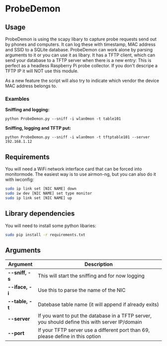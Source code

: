 # ProbeDemon
## Usage
ProbeDemon is using the scapy libary to capture probe requests send out by phones and computers. It can log these with timestamp, MAC address and SSID to a SQLite database. ProbeDemon can work alone by parsing arguments to it or you can use it as libary. It has a TFTP client, which can send your database to a TFTP server when there is a new entry: This is perfect as a headless Raspberry Pi probe collector. If you don't descripe a TFTP IP it will NOT use this module. 

As a new feature the script will also try to indicate which vendor the device MAC address belongs to. 

### Exambles
**Sniffing and logging:**  
```
python ProbeDemon.py --sniff -i wlan0mon -t table101  
```
**Sniffing, logging and TFTP put:**  
```
python ProbeDemon.py --sniff -i wlan0mon -t tftptable101 --server 192.168.1.12   
```

## Requirements
You will need a WiFi network interface card that can be forced into monitormode. The easiest way is to use airmon-ng, but you can also do it with iwconfig:  
```bash
sudo ip link set [NIC NAME] down  
sudo iw dev [NIC NAME] set type monitor  
sudo ip link set [NIC NAME] up  
```

## Library dependencies
You will need to install some python libaries:
```bash
sudo pip install -r requirements.txt
```

## Arguments
**Argument** | **Description**
------------ | ---------------
**--sniff, -s** | This will start the sniffing and for now logging
**--iface, -i** | Use this to parse the name of the NIC
**--table, -t** | Datebase table name (it will append if already exits)
**--server** | If you want to put the database in a TFTP server, you should define this with server IP/domain
**--port** | If your TFTP server use a different port than 69, please define in this option


